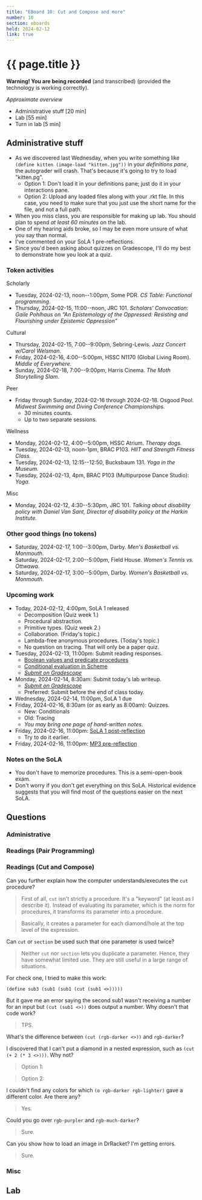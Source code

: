 ```yaml
---
title: "EBoard 10: Cut and Compose and more"
number: 10
section: eboards
held: 2024-02-12
link: true
---
```

# {{ page.title }}

**Warning! You are being recorded** (and transcribed) (provided the technology
is working correctly).

_Approximate overview_

* Administrative stuff [20 min]
* Lab [55 min]
* Turn in lab [5 min]

Administrative stuff
--------------------

* As we discovered last Wednesday, when you write something like
  `(define kitten (image-load "kitten.jpg"))` in your *definitions
  pane*, the autograder will crash. That's because it's going to try
  to load "kitten.pg".
    * Option 1: Don't load it in your definitions pane; just do it
      in your interactions pane.
    * Option 2: Upload any loaded files along with your .rkt file.
      In this case, you need to make sure that you just use the
      short name for the file, and not a full path.
* When you miss class, you are responsible for making up lab. You should  
  plan to spend *at least 60 minutes* on the lab.
* One of my hearing aids broke, so I may be even more unsure of what
  you say than normal.
* I've commented on your SoLA 1 pre-reflections.
* Since you'd been asking about quizzes on Gradescope, I'll do my
  best to demonstrate how you look at a quiz.

### Token activities

Scholarly

* Tuesday, 2024-02-13, noon--1:00pm, Some PDR.
  _CS Table: Functional programming_.
* Thursday, 2024-02-15, 11:00--noon, JRC 101.
  _Scholars' Convocation: Gaile Pohlhaus on “An Epistemology of 
   the Oppressed: Resisting and Flourishing under Epistemic Oppression”_

Cultural

* Thursday, 2024-02-15, 7:00--9:00pm, Sebring-Lewis.
  _Jazz Concert w/Carol Welsman_.
* Friday, 2024-02-16, 4:00--5:00pm, HSSC N1170 (Global Living Room).
  _Middle of Everywhere._
* Sunday, 2024-02-18, 7:00--9:00pm, Harris Cinema.
  _The Moth Storytelling Slam_.

Peer

* Friday through Sunday, 2024-02-16 through 2024-02-18. Osgood Pool.
  _Midwest Swimming and Diving Conference Championships_.
    * 30 minutes counts.
    * Up to two separate sessions.

Wellness

* Monday, 2024-02-12, 4:00--5:00pm, HSSC Atrium.
  _Therapy dogs._
* Tuesday, 2024-02-13, noon-1pm, BRAC P103.
  _HIIT and Strength Fitness Class._
* Tuesday, 2024-02-13, 12:15--12:50, Bucksbaum 131.
  _Yoga in the Museum._
* Tuesday, 2024-02-13, 4pm, BRAC P103 (Multipurpose Dance Studio):
  _Yoga_.

Misc

* Monday, 2024-02-12, 4:30--5:30pm, JRC 101.
  _Talking about disability policy with Daniel Van Sant, Director
   of disability policy at the Harkin Institute._

### Other good things (no tokens)

* Saturday, 2024-02-17, 1:00--3:00pm, Darby.
  _Men's Basketball vs. Monmouth_.
* Saturday, 2024-02-17, 2:00--5:00pm, Field House.
  _Women's Tennis vs. Ottwawa_.
* Saturday, 2024-02-17, 3:00--5:00pm, Darby.
  _Women's Basketball vs. Monmouth_.

### Upcoming work

* Today, 2024-02-12, 4:00pm, SoLA 1 released
    * Decomposition (Quiz week 1.)
    * Procedural abstraction.
    * Primitive types. (Quiz week 2.)
    * Collaboration. (Friday's topic.)
    * Lambda-free anonymous procedures. (Today's topic.)
    * No question on tracing. That will only be a paper quiz.
* Tuesday, 2024-02-13, 11:00pm: Submit reading responses.
    * [Boolean values and predicate procedures](../readings/booleans)
    * [Conditional evaluation in Scheme](../readings/conditionals)
    * [_Submit on Gradescope_](https://www.gradescope.com/courses/690100/assignments/4087927/)
* Monday, 2024-02-14, 8:30am: Submit today's lab writeup.
    * [_Submit on Gradescope_](https://www.gradescope.com/courses/690100/assignments/4087975)
    * Preferred: Submit before the end of class today.
* Wednesday, 2024-02-14, 11:00pm, SoLA 1 due
* Friday, 2024-02-16, 8:30am (or as early as 8:00am): Quizzes.
    * New: Conditionals
    * Old: Tracing
    * _You may bring one page of hand-written notes._
* Friday, 2024-02-16, 11:00pm: [SoLA 1 post-reflection](https://www.gradescope.com/courses/690100/assignments/3974516)
    * Try to do it earlier.
* Friday, 2024-02-16, 11:00pm: [MP3 pre-reflection](https://www.gradescope.com/courses/690100/assignments/4087963)

### Notes on the SoLA

* You don't have to memorize procedures. This is a semi-open-book exam.
* Don't worry if you don't get everything on this SoLA. Historical evidence
  suggests that you will find most of the questions easier on the next
  SoLA.

Questions
---------

### Administrative

### Readings (Pair Programming)

### Readings (Cut and Compose)

Can you further explain how the computer understands/executes the `cut`
procedure?

> First of all, `cut` isn't strictly a procedure. It's a "keyword" (at
  least as I describe it). Instead of evaluating its parameter, which
  is the norm for procedures, it transforms its parameter into a procedure.

> Basically, it creates a parameter for each diamond/hole at the top
  level of the expression.

Can `cut` or `section` be used such that one parameter is used twice?

> Neither `cut` nor `section` lets you duplicate a parameter. Hence, they 
  have somewhat limited use. They are still useful in a large range of
  situations.

For check one, I tried to make this work:

    (define sub3 (sub1 (sub1 (cut (sub1 <>)))))

But it gave me an error saying the second sub1 wasn't receiving a
number for an input but `(cut (sub1 <>))` does output a number. Why
doesn't that code work?

> TPS.

What's the difference between `(cut (rgb-darker <>))` and `rgb-darker`?

> 

I discovered that I can't put a diamond in a nested expression, such
as `(cut (+ 2 (* 3 <>)))`. Why not?

> Option 1:

> Option 2:

I couldn't find any colors for which `(o rgb-darker rgb-lighter)` gave
a different color. Are there any?

> Yes.

Could you go over `rgb-purpler` and `rgb-much-darker`?

> Sure.

Can you show how to load an image in DrRacket? I'm getting errors.

> Sure.

### Misc

Lab
---
